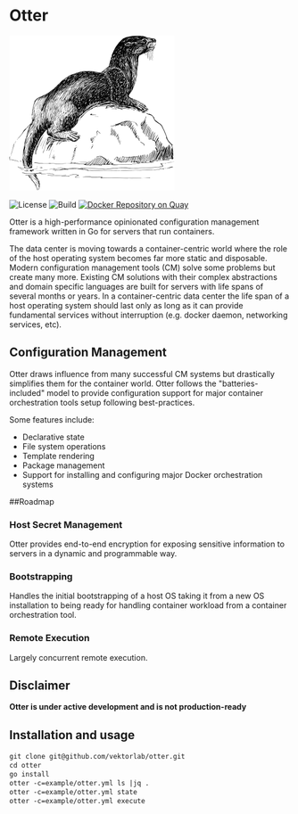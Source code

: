 # Otter

![Otter](website/home/static/img/otter.png)

![License](https://img.shields.io/badge/license-MIT-blue.svg) ![Build](https://travis-ci.org/vektorlab/otter.svg?branch=master) [![Docker Repository on Quay](https://quay.io/repository/vektorlab/otter/status "Docker Repository on Quay")](https://quay.io/repository/vektorlab/otter)

Otter is a high-performance opinionated configuration management framework written in Go for servers that run containers.

The data center is moving towards a container-centric world where the role of the host operating system becomes far 
more static and disposable. Modern configuration management tools (CM) solve some problems but create many more. 
Existing CM solutions with their complex abstractions and domain specific languages are built for servers with life 
spans of several months or years. In a container-centric data center the life span of a host operating system should 
last only as long as it can provide fundamental services without interruption (e.g. docker daemon, networking services, etc).

## Configuration Management
Otter draws influence from many successful CM systems but drastically simplifies them for the container world. 
Otter follows the "batteries-included" model to provide configuration support for major container orchestration 
tools setup following best-practices.

Some features include:

* Declarative state
* File system operations
* Template rendering
* Package management
* Support for installing and configuring major Docker orchestration systems

##Roadmap

### Host Secret Management
Otter provides end-to-end encryption for exposing sensitive information to servers in a dynamic and programmable way.

### Bootstrapping
Handles the initial bootstrapping of a host OS taking it from a new OS installation to being ready for handling 
container workload from a container orchestration tool.

### Remote Execution
Largely concurrent remote execution.

## Disclaimer
**Otter is under active development and is not production-ready**

## Installation and usage
    git clone git@github.com/vektorlab/otter.git
    cd otter
    go install
    otter -c=example/otter.yml ls |jq .
    otter -c=example/otter.yml state
    otter -c=example/otter.yml execute
    

